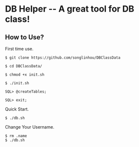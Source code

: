 # DB Helper -- A great tool for DB class!

## How to Use?

First time use.

```
$ git clone https://github.com/songlinhou/DBClassData

$ cd DBClassData/

$ chmod +x init.sh

$ ./init.sh

SQL> @createTables;

SQL> exit;

```

Quick Start.

```
$ ./db.sh 
```

Change Your Username.

```
$ rm .name
$ ./db.sh
```
